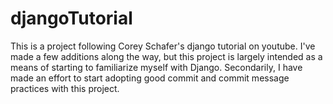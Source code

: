 # djangoTutorial
This is a project following Corey Schafer's django tutorial on youtube. I've made a few additions along the way, but this project is largely intended as a means of starting to familiarize myself with Django.
Secondarily, I have made an effort to start adopting good commit and commit message practices with this project.
